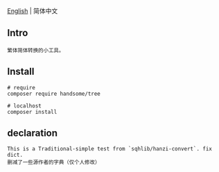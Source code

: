 [English](README.md) | 简体中文

## Intro

    繁体简体转换的小工具。

## Install

    # require
    composer require handsome/tree

    # localhost
    composer install

## declaration

    This is a Traditional-simple test from `sqhlib/hanzi-convert`. fix dict.
    删减了一些源作者的字典（仅个人修改）